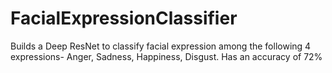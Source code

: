 # FacialExpressionClassifier
Builds a Deep ResNet to classify facial expression among the following 4 expressions- Anger, Sadness, Happiness, Disgust. Has an accuracy of 72%
